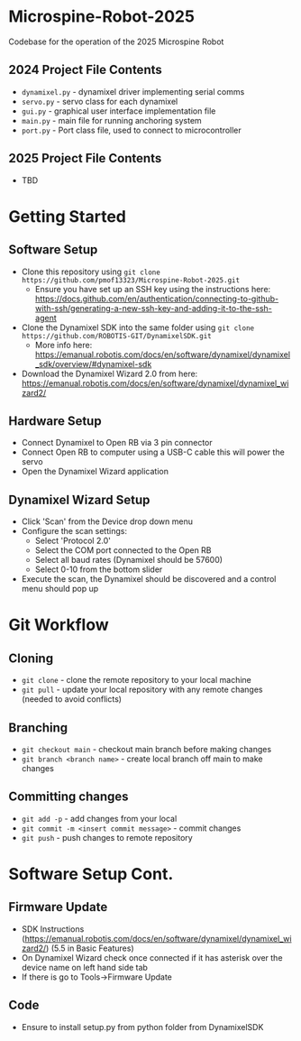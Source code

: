 # Microspine-Robot-2025

Codebase for the operation of the 2025 Microspine Robot

## 2024 Project File Contents
 - `dynamixel.py` - dynamixel driver implementing serial comms
 - `servo.py` - servo class for each dynamixel
 - `gui.py` - graphical user interface implementation file
 - `main.py` - main file for running anchoring system
 - `port.py` - Port class file, used to connect to microcontroller

## 2025 Project File Contents
- TBD

# Getting Started
## Software Setup
 - Clone this repository using `git clone https://github.com/pmof13323/Microspine-Robot-2025.git`
    - Ensure you have set up an SSH key using the instructions here: https://docs.github.com/en/authentication/connecting-to-github-with-ssh/generating-a-new-ssh-key-and-adding-it-to-the-ssh-agent
 - Clone the Dynamixel SDK into the same folder using `git clone https://github.com/ROBOTIS-GIT/DynamixelSDK.git`
    - More info here: https://emanual.robotis.com/docs/en/software/dynamixel/dynamixel_sdk/overview/#dynamixel-sdk
 - Download the Dynamixel Wizard 2.0 from here: https://emanual.robotis.com/docs/en/software/dynamixel/dynamixel_wizard2/ 

## Hardware Setup
 - Connect Dynamixel to Open RB via 3 pin connector
 - Connect Open RB to computer using a USB-C cable this will power the servo
 - Open the Dynamixel Wizard application

## Dynamixel Wizard Setup
 - Click 'Scan' from the Device drop down menu
 - Configure the scan settings:
    - Select 'Protocol 2.0'
    - Select the COM port connected to the Open RB
    - Select all baud rates (Dynamixel should be 57600)
    - Select 0-10 from the bottom slider
 - Execute the scan, the Dynamixel should be discovered and a control menu should pop up

# Git Workflow
## Cloning
 - `git clone` - clone the remote repository to your local machine
 - `git pull` - update your local repository with any remote changes (needed to avoid conflicts)

## Branching
 - `git checkout main` - checkout main branch before making changes
 - `git branch <branch name>` - create local branch off main to make changes

## Committing changes
 - `git add -p` - add changes from your local
 - `git commit -m <insert commit message>` - commit changes
 - `git push` - push changes to remote repository

# Software Setup Cont.
## Firmware Update
- SDK Instructions (https://emanual.robotis.com/docs/en/software/dynamixel/dynamixel_wizard2/) (5.5 in Basic Features)
- On Dynamixel Wizard check once connected if it has asterisk over the device name on left hand side tab 
- If there is go to Tools->Firmware Update

## Code
- Ensure to install setup.py from python folder from DynamixelSDK 
